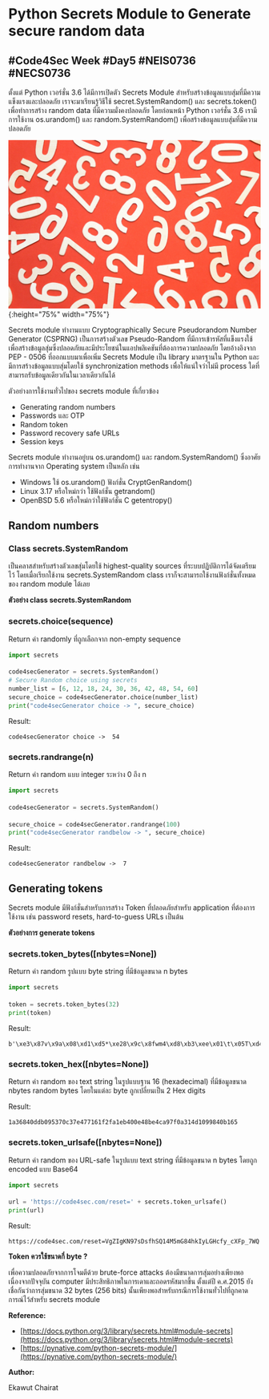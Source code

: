 # Python Secrets Module to Generate secure random data

## #Code4Sec Week #Day5 #NEIS0736 #NECS0736

ตั้งแต่ Python เวอร์ชั่น 3.6 ได้มีการเปิดตัว Secrets Module สำหรับสร้างข้อมูลแบบสุ่มที่มีความแข็งแรงและปลอดภัย เราจะมาเรียนรู้วิธีใช้  secret.SystemRandom() และ secrets.token() เพื่อทำการสร้าง random data ที่มีความมั่งคงปลอดภัย โดยก่อนหน้า Python เวอร์ชั่น 3.6 เรามีการใช้งาน os.urandom() และ random.SystemRandom() เพื่อสร้างข้อมูลแบบสุ่มที่มีความปลอดภัย

![](img/secrand_1.png){:height="75%" width="75%"}

Secrets module ทำงานแบบ Cryptographically Secure Pseudorandom Number Generator (CSPRNG) เป็นการสร้างตัวเลข Pseudo-Random ที่มีการเข้ารหัสที่แข็งแรงใช้เพื่อสร้างข้อมูลสุ่มซึ่งปลอดภัยและมีประโยชน์ในแอปพลิเคชันที่ต้องการความปลอดภัย โดยอ้างอิงจาก PEP - 0506 ที่ออกแบบมาเพื่อเพิ่ม Secrets Module เป็น library มาตรฐานใน Python และมีการสร้างข้อมูลแบบสุ่มโดยใช้ synchronization methods เพื่อให้แน่ใจว่าไม่มี process ใดที่สามารถรับข้อมูลเดียวกันในเวลาเดียวกันได้

ตัวอย่างการใช้งานทั่วไปของ secrets module ที่เกี่ยวข้อง
* Generating random numbers
* Passwords และ OTP
* Random token
* Password recovery safe URLs
* Session keys

Secrets module ทำงานอยู่บน os.urandom() และ random.SystemRandom() ซึ่งอาศัยการทำงานจาก Operating system เป็นหลัก เช่น

* Windows ใช้ os.urandom() ฟังก์ชั่น CryptGenRandom()
* Linux 3.17 หรือใหม่กว่า ใช้ฟังก์ชั่น getrandom() 
* OpenBSD 5.6  หรือใหม่กว่าใช้ฟังก์ชั่น C getentropy()

## Random numbers

### Class secrets.SystemRandom
เป็นคลาสสำหรับสร้างตัวเลขสุ่มโดยใช้ highest-quality sources ที่ระบบปฏิบัติการได้จัดเตรียมไว้ โดยเมื่อเรียกใช้งาน secrets.SystemRandom class เราก็จะสามารถใช้งานฟังก์ชั่นทั้งหมดของ random module ได้เลย

**ตัวอย่าง class secrets.SystemRandom**

### **secrets.choice(sequence)**

Return ค่า randomly ที่ถูกเลือกจาก non-empty sequence

```python
import secrets

code4secGenerator = secrets.SystemRandom()
# Secure Random choice using secrets
number_list = [6, 12, 18, 24, 30, 36, 42, 48, 54, 60]
secure_choice = code4secGenerator.choice(number_list)
print("code4secGenerator choice -> ", secure_choice)
```
Result:
```
code4secGenerator choice ->  54
```
### **secrets.randrange(n)**
Return ค่า random แบบ integer ระหว่าง 0 ถึง n
``` python
import secrets

code4secGenerator = secrets.SystemRandom()

secure_choice = code4secGenerator.randrange(100)
print("code4secGenerator randbelow -> ", secure_choice)
```
Result:
```
code4secGenerator randbelow ->  7
```

## Generating tokens

Secrets module มีฟังก์ชั่นสำหรับการสร้าง Token ที่ปลอดภัยสำหรับ application ที่ต้องการใช้งาน เช่น password resets, hard-to-guess URLs เป็นต้น

**ตัวอย่างการ generate tokens**

### **secrets.token_bytes([nbytes=None])**
Return ค่า random รูปแบบ byte string ที่มีข้อมูลขนาด n bytes

``` python
import secrets

token = secrets.token_bytes(32)
print(token)
```
Result:
```
b'\xe3\x87v\x9a\x08\xd1\xd5*\xe28\x9c\x8fwm4\xd8\xb3\xee\x01\t\x05T\xd4I\xda\x93\xf8\t\x10\x98\xc1{'
```

### **secrets.token_hex([nbytes=None])**
Return ค่า random ของ text string ในรูปแบบฐาน 16 (hexadecimal) ที่มีข้อมูลขนาด nbytes random bytes โดยในแต่ละ byte ถูกเปลี่ยนเป็น 2 Hex digits

Result:
```
1a36840ddb095370c37e477161f2fa1eb400e48be4ca97f0a314d1099840b165
```

### **secrets.token_urlsafe([nbytes=None])**
Return ค่า random ของ URL-safe ในรูปแบบ text string ที่มีข้อมูลขนาด n bytes โดยถูก encoded แบบ Base64

``` python
import secrets

url = 'https://code4sec.com/reset=' + secrets.token_urlsafe()
print(url)
```
Result:
```
https://code4sec.com/reset=VgZIgKN97sDsfhSQ14M5mG84hkIyLGHcfy_cXFp_7WQ
```

**Token ควรใช้ขนาดกี่ byte ?**

เพื่อความปลอดภัยจากการโจมตีด้วย brute-force attacks ต้องมีขนาดการสุ่มอย่างเพียงพอเนื่องจากปัจจุบัน computer มีประสิทธิภาพในการเดาและถอดรหัสมากขึ้น ตั้งแต่ปี ค.ศ.2015 ยังเชื่อกันว่าการสุ่มขนาด 32 bytes (256 bits) นั้นเพียงพอสำหรับกรณีการใช้งานทั่วไปที่ถูกคาดการณ์ไว้สำหรับ secrets module

**Reference:**
* [https://docs.python.org/3/library/secrets.html#module-secrets](https://docs.python.org/3/library/secrets.html#module-secrets)
* [https://pynative.com/python-secrets-module/](https://pynative.com/python-secrets-module/)

**Author:** 

Ekawut Chairat

